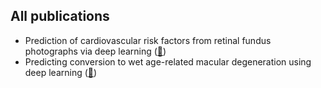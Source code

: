   
## All publications  
  * Prediction of cardiovascular risk factors from retinal fundus photographs via deep learning ([:link:](https://www.nature.com/articles/s41551-018-0195-0))
  * Predicting conversion to wet age-related macular degeneration using deep learning ([:link:](https://www.nature.com/articles/s41591-020-0867-7))
  
